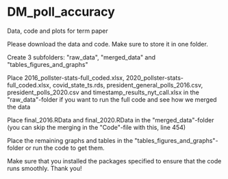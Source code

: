 # DM_poll_accuracy
Data, code and plots for term paper

Please download the data and code. Make sure to store it in one folder. 

Create 3 subfolders: "raw_data", "merged_data" and "tables_figures_and_graphs"

Place 2016_pollster-stats-full_coded.xlsx, 2020_pollster-stats-full_coded.xlsx, covid_state_ts.rds, president_general_polls_2016.csv, president_polls_2020.csv and timestamp_results_nyt_call.xlsx in the "raw_data"-folder if you want to run the full code and see how we merged the data

Place final_2016.RData and final_2020.RData in the "merged_data"-folder (you can skip the merging in the "Code"-file with this, line 454)

Place the remaining graphs and tables in the "tables_figures_and_graphs"-folder or run the code to get them.

Make sure that you installed the packages specified to ensure that the code runs smoothly. 
Thank you!
